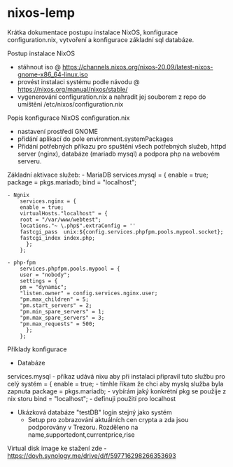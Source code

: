 # nixos-lemp


Krátka dokumentace postupu instalace NixOS, konfigurace configuration.nix, vytvoření a konfigurace základní sql databáze.

Postup instalace NixOS
  - stáhnout iso @ https://channels.nixos.org/nixos-20.09/latest-nixos-gnome-x86_64-linux.iso
  - provést instalaci systému podle návodu @ https://nixos.org/manual/nixos/stable/
  - vygenerování configuration.nix a nahradit jej souborem z repo do umíštění /etc/nixos/configuration.nix
  
Popis konfigurace NixOS configuration.nix
  - nastavení prostředí GNOME
  - přidání aplikací do pole environment.systemPackages
  - Přidání potřebných příkazu pro spuštění všech potřebných služeb, httpd server (nginx), databáze (mariadb mysql) a podpora php na webovém serveru.
  
  Základní aktivace služeb: 
    - MariaDB 
        services.mysql = {
        enable = true;
        package = pkgs.mariadb;
        bind = "localhost";
        
    - Ngnix
        services.nginx = {
        enable = true;
        virtualHosts."localhost" = {
        root = "/var/www/webtest";
        locations."~ \.php$".extraConfig = ''
        fastcgi_pass  unix:${config.services.phpfpm.pools.mypool.socket};
        fastcgi_index index.php;
          };
        };
        
    - php-fpm
        services.phpfpm.pools.mypool = {  
        user = "nobody"; 
        settings = {
        pm = "dynamic";            
        "listen.owner" = config.services.nginx.user; 
        "pm.max_children" = 5;                                                                                                             
        "pm.start_servers" = 2; 
        "pm.min_spare_servers" = 1;
        "pm.max_spare_servers" = 3; 
        "pm.max_requests" = 500; 
          }; 
        };  
        
        
 Příklady konfigurace
  - Databáze
  
  services.mysql - příkaz udává nixu aby při instalaci připravil tuto službu pro celý systém 
  = {
        enable = true; - tímhle říkam že chci aby myslq služba byla zapnuta
        package = pkgs.mariadb; - vybírám jaký konkrétní pkg se použije z nix storu
        bind = "localhost"; - definuji použití pro localhost
        
  - Ukázková databáze "testDB" login stejný jako systém
    - Setup pro zobrazování aktuálních cen crypta a zda jsou podporovány v Trezoru. Rozděleno na name,supportedont,currentprice,rise
    
    
    
Virtual disk image ke stažení zde - https://dovh.synology.me/drive/d/f/597716298266353693
